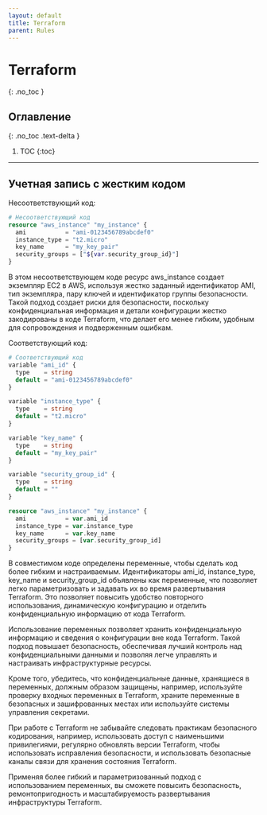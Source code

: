 ```yaml
---
layout: default
title: Terraform
parent: Rules
---
```


# Terraform
{: .no_toc }



## Оглавление
{: .no_toc .text-delta }

1. TOC
{:toc}

---




## Учетная запись с жестким кодом

<span class="d-inline-block p-2 mr-1 v-align-middle bg-red-000"></span>Несоответствующий код:


```php
# Несоответствующий код
resource "aws_instance" "my_instance" {
  ami           = "ami-0123456789abcdef0"
  instance_type = "t2.micro"
  key_name      = "my_key_pair"
  security_groups = ["${var.security_group_id}"]
}
```

В этом несоответствующем коде ресурс aws_instance создает экземпляр EC2 в AWS, используя жестко заданный идентификатор AMI, тип экземпляра, пару ключей и идентификатор группы безопасности. Такой подход создает риски для безопасности, поскольку конфиденциальная информация и детали конфигурации жестко закодированы в коде Terraform, что делает его менее гибким, удобным для сопровождения и подверженным ошибкам.





<span class="d-inline-block p-2 mr-1 v-align-middle bg-green-000"></span>Соответствующий код:


```php
# Соответствующий код
variable "ami_id" {
  type    = string
  default = "ami-0123456789abcdef0"
}

variable "instance_type" {
  type    = string
  default = "t2.micro"
}

variable "key_name" {
  type    = string
  default = "my_key_pair"
}

variable "security_group_id" {
  type    = string
  default = ""
}

resource "aws_instance" "my_instance" {
  ami           = var.ami_id
  instance_type = var.instance_type
  key_name      = var.key_name
  security_groups = [var.security_group_id]
}
```


В совместимом коде определены переменные, чтобы сделать код более гибким и настраиваемым. Идентификаторы ami_id, instance_type, key_name и security_group_id объявлены как переменные, что позволяет легко параметризовать и задавать их во время развертывания Terraform. Это позволяет повысить удобство повторного использования, динамическую конфигурацию и отделить конфиденциальную информацию от кода Terraform.

Использование переменных позволяет хранить конфиденциальную информацию и сведения о конфигурации вне кода Terraform. Такой подход повышает безопасность, обеспечивая лучший контроль над конфиденциальными данными и позволяя легче управлять и настраивать инфраструктурные ресурсы.

Кроме того, убедитесь, что конфиденциальные данные, хранящиеся в переменных, должным образом защищены, например, используйте проверку входных переменных в Terraform, храните переменные в безопасных и зашифрованных местах или используйте системы управления секретами.

При работе с Terraform не забывайте следовать практикам безопасного кодирования, например, использовать доступ с наименьшими привилегиями, регулярно обновлять версии Terraform, чтобы использовать исправления безопасности, и использовать безопасные каналы связи для хранения состояния Terraform.

Применяя более гибкий и параметризованный подход с использованием переменных, вы сможете повысить безопасность, ремонтопригодность и масштабируемость развертывания инфраструктуры Terraform.


